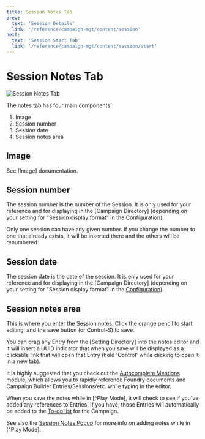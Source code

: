 ```yaml
---
title: Session Notes Tab
prev: 
  text: 'Session Details'
  link: '/reference/campaign-mgt/content/session'
next: 
  text: 'Session Start Tab'
  link: '/reference/campaign-mgt/content/session/start'
---
```

# Session Notes Tab
![Session Notes Tab](/assets/images/session-content.webp)

The notes tab has four main components:
1. Image
2. Session number
3. Session date
4. Session notes area

## Image
See [Image] documentation.

## Session number
The session number is the number of the Session.  It is only used for your reference and for displaying in the [Campaign Directory] (depending on your setting for "Session display format" in the [Configuration](/reference/configuration)). 

Only one session can have any given number. If you change the number to one that already exists, it will be inserted there and the others will be renumbered.

## Session date
The session date is the date of the session.  It is only used for your reference and for displaying in the [Campaign Directory] (depending on your setting for "Session display format" in the [Configuration](/reference/configuration)).

## Session notes area
This is where you enter the Session notes. Click the orange pencil to start editing, and the save button (or Control-S) to save.

You can drag any Entry from the [Setting Directory] into the notes editor and it will insert a UUID indicator that when you save will be displayed as a clickable link that will open that Entry (hold 'Control' while clicking to open it in a new tab).

It is highly suggested that you check out the [Autocomplete Mentions](/reference/navigation/main-display#autocomplete-mentions) module, which allows you to rapidly reference Foundry documents and Campaign Builder Entries/Sessions/etc. while typing in the editor.  

When you save the notes while in [^Play Mode], it will check to see if you've added any references to Entries.  If you have, those Entries will automatically be added to the [To-do list](/reference/campaign-mgt/content/campaign/todos) for the Campaign.  

See also the [Session Notes Popup](/reference/play-mode/session-notes-popup) for more info on adding notes while in [^Play Mode].
